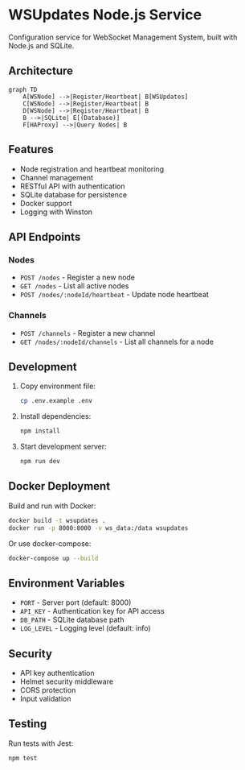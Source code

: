 # WSUpdates Node.js Service

Configuration service for WebSocket Management System, built with Node.js and SQLite.

## Architecture

```mermaid
graph TD
    A[WSNode] -->|Register/Heartbeat| B[WSUpdates]
    C[WSNode] -->|Register/Heartbeat| B
    D[WSNode] -->|Register/Heartbeat| B
    B -->|SQLite| E[(Database)]
    F[HAProxy] -->|Query Nodes| B
```

## Features

- Node registration and heartbeat monitoring
- Channel management
- RESTful API with authentication
- SQLite database for persistence
- Docker support
- Logging with Winston

## API Endpoints

### Nodes

- `POST /nodes` - Register a new node
- `GET /nodes` - List all active nodes
- `POST /nodes/:nodeId/heartbeat` - Update node heartbeat

### Channels

- `POST /channels` - Register a new channel
- `GET /nodes/:nodeId/channels` - List all channels for a node

## Development

1. Copy environment file:
   ```bash
   cp .env.example .env
   ```

2. Install dependencies:
   ```bash
   npm install
   ```

3. Start development server:
   ```bash
   npm run dev
   ```

## Docker Deployment

Build and run with Docker:

```bash
docker build -t wsupdates .
docker run -p 8000:8000 -v ws_data:/data wsupdates
```

Or use docker-compose:

```bash
docker-compose up --build
```

## Environment Variables

- `PORT` - Server port (default: 8000)
- `API_KEY` - Authentication key for API access
- `DB_PATH` - SQLite database path
- `LOG_LEVEL` - Logging level (default: info)

## Security

- API key authentication
- Helmet security middleware
- CORS protection
- Input validation

## Testing

Run tests with Jest:

```bash
npm test
```
